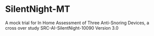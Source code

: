 # SilentNight-MT
A mock trial for In Home Assessment of Three Anti-Snoring Devices, a cross over study SRC-AI-SilentNight-10090 Version 3.0 
